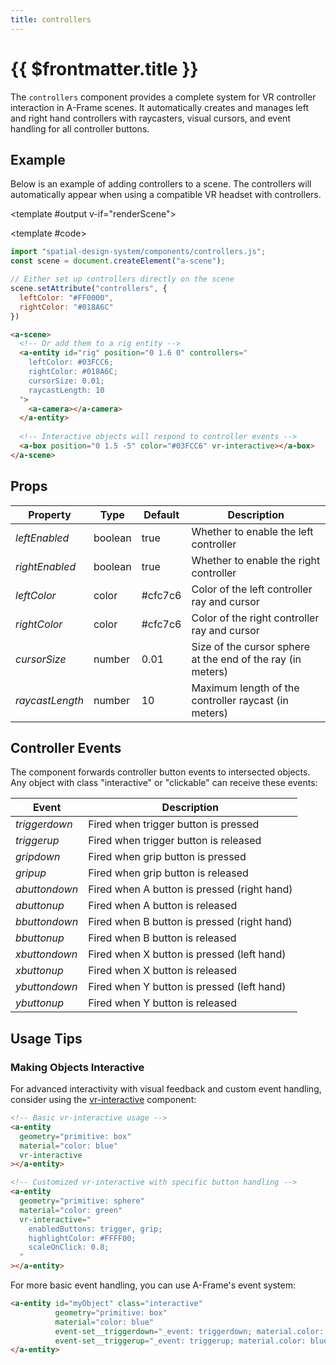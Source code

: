 ```yaml
---
title: controllers
---
```


<script setup lang="ts">
import { ref, onMounted } from "vue";
import ComponentExample from "../vue/ComponentExample.vue";

const renderScene = ref(false);

onMounted(async () => {
  try {
    // await import("spatial-design-system/components/controllers.js");
    // await import("spatial-design-system/components/vrInteractive.js");

    renderScene.value = true;
  } catch (e) {
    console.error(e);
  }
});
</script>

# {{ $frontmatter.title }}

The `controllers` component provides a complete system for VR controller interaction in A-Frame scenes. It automatically creates and manages left and right hand controllers with raycasters, visual cursors, and event handling for all controller buttons.

## Example

Below is an example of adding controllers to a scene. The controllers will automatically appear when using a compatible VR headset with controllers.

<ComponentExample :fixed="true">

<template #output v-if="renderScene">
  <a-entity id="rig" position="0 1.6 0" controllers="
    leftColor: #03FCC6;
    rightColor: #018A6C;
    cursorSize: 0.01;
    raycastLength: 10
  ">
    <a-camera></a-camera>
  </a-entity>
  
  <!-- Interactive objects will respond to controller events -->
  <a-box position="0 1.5 -5" color="#03FCC6" vr-interactive></a-box>
</template>

<template #code>

```js
import "spatial-design-system/components/controllers.js";
const scene = document.createElement("a-scene");

// Either set up controllers directly on the scene
scene.setAttribute("controllers", {
  leftColor: "#FF0000",
  rightColor: "#018A6C"
})
```

```html
<a-scene>
  <!-- Or add them to a rig entity -->
  <a-entity id="rig" position="0 1.6 0" controllers="
    leftColor: #03FCC6;
    rightColor: #018A6C;
    cursorSize: 0.01;
    raycastLength: 10
  ">
    <a-camera></a-camera>
  </a-entity>
  
  <!-- Interactive objects will respond to controller events -->
  <a-box position="0 1.5 -5" color="#03FCC6" vr-interactive></a-box>
</a-scene>
```
</template>

</ComponentExample>

## Props

| Property        | Type     | Default   | Description                                                   |
|-----------------|----------|-----------|---------------------------------------------------------------|
| _leftEnabled_   | boolean  | true      | Whether to enable the left controller                         |
| _rightEnabled_  | boolean  | true      | Whether to enable the right controller                        |
| _leftColor_     | color    | #cfc7c6   | Color of the left controller ray and cursor                   |
| _rightColor_    | color    | #cfc7c6   | Color of the right controller ray and cursor                  |
| _cursorSize_    | number   | 0.01      | Size of the cursor sphere at the end of the ray (in meters)   |
| _raycastLength_ | number   | 10        | Maximum length of the controller raycast (in meters)          |

## Controller Events

The component forwards controller button events to intersected objects. Any object with class "interactive" or "clickable" can receive these events:

| Event        | Description                                 |
|--------------|---------------------------------------------|
| _triggerdown_| Fired when trigger button is pressed        |
| _triggerup_  | Fired when trigger button is released       |
| _gripdown_   | Fired when grip button is pressed           |
| _gripup_     | Fired when grip button is released          |
| _abuttondown_| Fired when A button is pressed (right hand) |
| _abuttonup_  | Fired when A button is released             |
| _bbuttondown_| Fired when B button is pressed (right hand) |
| _bbuttonup_  | Fired when B button is released             |
| _xbuttondown_| Fired when X button is pressed (left hand)  |
| _xbuttonup_  | Fired when X button is released             |
| _ybuttondown_| Fired when Y button is pressed (left hand)  |
| _ybuttonup_  | Fired when Y button is released             |

## Usage Tips

### Making Objects Interactive

For advanced interactivity with visual feedback and custom event handling, consider using the [vr-interactive](/ar-vr-components/vr-interactive) component:

```html
<!-- Basic vr-interactive usage -->
<a-entity 
  geometry="primitive: box" 
  material="color: blue"
  vr-interactive
></a-entity>

<!-- Customized vr-interactive with specific button handling -->
<a-entity
  geometry="primitive: sphere"
  material="color: green"
  vr-interactive="
    enabledButtons: trigger, grip;
    highlightColor: #FFFF00;
    scaleOnClick: 0.8;
  "
></a-entity>
```

For more basic event handling, you can use A-Frame's event system:
```html
<a-entity id="myObject" class="interactive" 
          geometry="primitive: box" 
          material="color: blue"
          event-set__triggerdown="_event: triggerdown; material.color: yellow"
          event-set__triggerup="_event: triggerup; material.color: blue">
</a-entity>
```